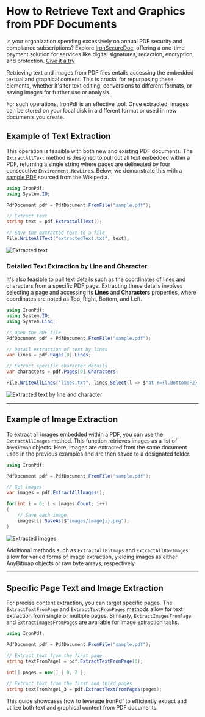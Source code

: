 # How to Retrieve Text and Graphics from PDF Documents

<div class="alert alert-info iron-variant-1" role="alert">
	Is your organization spending excessively on annual PDF security and compliance subscriptions? Explore <a href="https://ironsoftware.com/enterprise/securedoc/">IronSecureDoc</a>, offering a one-time payment solution for services like digital signatures, redaction, encryption, and protection. <a href="https://ironsoftware.com/enterprise/securedoc/docs/">Give it a try</a>
</div>

Retrieving text and images from PDF files entails accessing the embedded textual and graphical content. This is crucial for repurposing these elements, whether it's for text editing, conversions to different formats, or saving images for further use or analysis.

For such operations, IronPdf is an effective tool. Once extracted, images can be stored on your local disk in a different format or used in new documents you create.

## Example of Text Extraction

This operation is feasible with both new and existing PDF documents. The `ExtractAllText` method is designed to pull out all text embedded within a PDF, returning a single string where pages are delineated by four consecutive `Environment.NewLines`. Below, we demonstrate this with a [sample PDF](https://ironpdf.com/static-assets/pdf/how-to/extract-text-and-images/sample.pdf) sourced from the Wikipedia.

```cs
using IronPdf;
using System.IO;

PdfDocument pdf = PdfDocument.FromFile("sample.pdf");

// Extract text
string text = pdf.ExtractAllText();

// Save the extracted text to a file
File.WriteAllText("extractedText.txt", text);
```

<div class="content-img-align-center">
    <div class="center-image-wrapper">
         <img src="https://ironpdf.com/static-assets/pdf/how-to/extract-text-and-images/extract-text.webp" alt="Extracted text" class="img-responsive add-shadow">
    </div>
</div>

### Detailed Text Extraction by Line and Character

It's also feasible to pull text details such as the coordinates of lines and characters from a specific PDF page. Extracting these details involves selecting a page and accessing its **Lines** and **Characters** properties, where coordinates are noted as Top, Right, Bottom, and Left.

```cs
using IronPdf;
using System.IO;
using System.Linq;

// Open the PDF file
PdfDocument pdf = PdfDocument.FromFile("sample.pdf");

// Detail extraction of text by lines
var lines = pdf.Pages[0].Lines;

// Extract specific character details
var characters = pdf.Pages[0].Characters;

File.WriteAllLines("lines.txt", lines.Select(l => $"at Y={l.Bottom:F2}: {l.Contents}"));
```

<div class="content-img-align-center">
    <div class="center-image-wrapper">
         <img src="https://ironpdf.com/static-assets/pdf/how-to/extract-text-and-images/extract-text-by-line-character.webp" alt="Extracted text by line and character" class="img-responsive add-shadow">
    </div>
</div>

<hr>

## Example of Image Extraction

To extract all images embedded within a PDF, you can use the `ExtractAllImages` method. This function retrieves images as a list of `AnyBitmap` objects. Here, images are extracted from the same document used in the previous examples and are then saved to a designated folder.

```cs
using IronPdf;

PdfDocument pdf = PdfDocument.FromFile("sample.pdf");

// Get images
var images = pdf.ExtractAllImages();

for(int i = 0; i < images.Count; i++)
{
    // Save each image
    images[i].SaveAs($"images/image{i}.png");
}
```

<div class="content-img-align-center">
    <div class="center-image-wrapper">
         <img src="https://ironpdf.com/static-assets/pdf/how-to/extract-text-and-images/extract-images.webp" alt="Extracted images" class="img-responsive add-shadow">
    </div>
</div>

Additional methods such as `ExtractAllBitmaps` and `ExtractAllRawImages` allow for varied forms of image extraction, yielding images as either AnyBitmap objects or raw byte arrays, respectively.

<hr>

## Specific Page Text and Image Extraction

For precise content extraction, you can target specific pages. The `ExtractTextFromPage` and `ExtractTextFromPages` methods allow for text extraction from single or multiple pages. Similarly, `ExtractImagesFromPage` and `ExtractImagesFromPages` are available for image extraction tasks.

```cs
using IronPdf;

PdfDocument pdf = PdfDocument.FromFile("sample.pdf");

// Extract text from the first page
string textFromPage1 = pdf.ExtractTextFromPage(0);

int[] pages = new[] { 0, 2 };

// Extract text from the first and third pages
string textFromPage1_3 = pdf.ExtractTextFromPages(pages);
```

This guide showcases how to leverage IronPdf to efficiently extract and utilize both text and graphical content from PDF documents.
